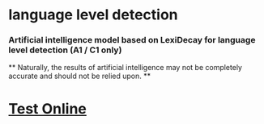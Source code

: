 # language level detection
### Artificial intelligence model based on LexiDecay for language level detection (A1 / C1 only) 


** Naturally, the results of artificial intelligence may not be completely accurate and should not be relied upon. **

# [Test Online](https://mr-r0ot.github.io/LexiDecay/lexidecay_js/Examples/Language%20level%20detection%20(English)/app.html)

